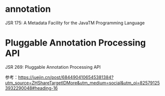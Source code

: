 # annotation

JSR 175: A Metadata Facility for the JavaTM Programming Language







# Pluggable Annotation Processing API



JSR 269: Pluggable Annotation Processing API

参考：https://juejin.cn/post/6844904106545381384?utm_source=ZHShareTargetIDMore&utm_medium=social&utm_oi=825791253932290048#heading-16







